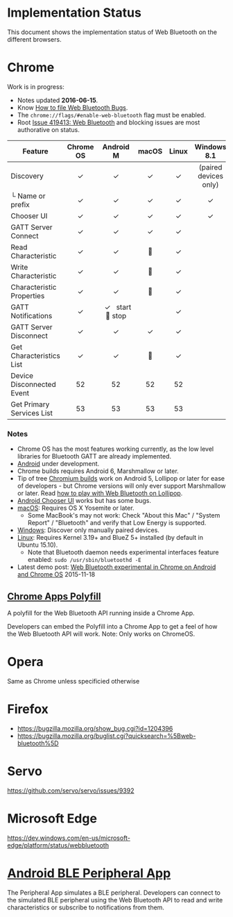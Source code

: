 # Implementation Status
This document shows the implementation status of Web Bluetooth on the
different browsers.

# Chrome
Work is in progress:
* Notes updated **2016-06-15**.
* Know [How to file Web Bluetooth Bugs](https://www.chromium.org/developers/how-tos/file-web-bluetooth-bugs).
* The `chrome://flags/#enable-web-bluetooth` flag must be enabled.
* Root [Issue 419413: Web Bluetooth](https://code.google.com/p/chromium/issues/detail?id=419413) and blocking issues are most authorative on status.

Feature                   | Chrome OS | Android M | macOS | Linux | Windows 8.1
------------------------- | :-------: | :-------: | :---: | :---: | :---------:
Discovery                 | ✓         | ✓         | ✓     | ✓     | (paired devices only)
└ Name or prefix          | ✓         | ✓         | ✓     | ✓     | ✓
Chooser UI                | ✓         | ✓         | ✓     | ✓     | ✓
GATT Server Connect       | ✓         | ✓         | ✓     | ✓
Read Characteristic       | ✓         | ✓         | :construction_worker:         | ✓
Write Characteristic      | ✓         | ✓         | :construction_worker:         | ✓
Characteristic Properties | ✓         | ✓         |  :construction_worker:        | ✓
GATT Notifications        | ✓         | &nbsp;&nbsp;✓&nbsp;&nbsp;&nbsp;start <br/> :construction_worker: stop|    | ✓
GATT Server Disconnect    | ✓         | ✓         | ✓     | ✓
Get Characteristics List  | ✓         | ✓         | :construction_worker:      | ✓
Device Disconnected Event | 52        | 52        | 52    | 52     |
Get Primary Services List | 53        | 53        | 53    | 53

### Notes

* Chrome OS has the most features working currently, as the low level libraries for Bluetooth GATT are already implemented.
* [Android](https://crbug.com/471536) under development.
 * Chrome builds requires Android 6, Marshmallow or later.
 * Tip of tree [Chromium builds](https://download-chromium.appspot.com/?platform=Android&type=snapshots) work on Android 5, Lollipop or later for ease of developers - but Chrome versions will only ever support Marshmallow or later. Read [how to play with Web Bluetooth on Lollipop](http://stackoverflow.com/q/34810194/422957).
 * [Android Chooser UI](https://crbug.com/436280) works but has some bugs.
* [macOS](https://crbug.com/364359): Requires OS X Yosemite or later.
  * Some MacBook's may not work: Check "About this Mac" / "System Report" / "Bluetooth" and verify that Low Energy is supported.
* [Windows](https://crbug.com/507419): Discover only manually paired devices.
* [Linux](https://crbug.com/570344): Requires Kernel 3.19+ and BlueZ 5+ installed (by default in Ubuntu 15.10).
  * Note that Bluetooth daemon needs experimental interfaces feature enabled: `sudo /usr/sbin/bluetoothd -E`  
* Latest demo post: [Web Bluetooth experimental in Chrome on Android and Chrome OS](https://www.w3.org/community/web-bluetooth/2015/11/18/web-bluetooth-experimental-in-chrome-on-android-and-chrome-os/) 2015-11-18

## [Chrome Apps Polyfill](https://github.com/WebBluetoothCG/chrome-app-polyfill)
A polyfill for the Web Bluetooth API running inside a Chrome App.

Developers can embed the Polyfill into a Chrome App to get a feel of how the
Web Bluetooth API will work. Note: Only works on ChromeOS.

# Opera
Same as Chrome unless specificied otherwise

# Firefox
- https://bugzilla.mozilla.org/show_bug.cgi?id=1204396
- https://bugzilla.mozilla.org/buglist.cgi?quicksearch=%5Bweb-bluetooth%5D

# Servo
https://github.com/servo/servo/issues/9392
 
# Microsoft Edge
https://dev.windows.com/en-us/microsoft-edge/platform/status/webbluetooth

# [Android BLE Peripheral App](https://github.com/WebBluetoothCG/ble-test-peripheral-android)

The Peripheral App simulates a BLE peripheral. Developers can connect to
the simulated BLE peripheral using the Web Bluetooth API to read and write
characteristics or subscribe to notifications from them.
